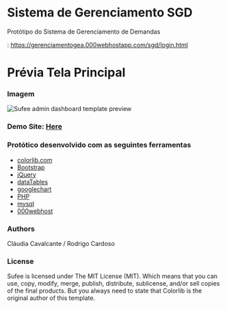 # Sistema de Gerenciamento SGD
Protótipo do Sistema de Gerenciamento de Demandas

: https://gerenciamentogea.000webhostapp.com/sgd/login.html

# Prévia Tela Principal

### Imagem

![Sufee admin dashboard template preview](https://gerenciamentogea.000webhostapp.com/sgd/tela_principal.PNG)



### Demo Site: [Here](https://gerenciamentogea.000webhostapp.com/sgd/login.html)


### Protótico desenvolvido com as seguintes ferramentas

- [colorlib.com](https://colorlib.com/wp/template)
- [Bootstrap](http://getbootstrap.com/)
- [jQuery](https://jquery.com/)
- [dataTables](https://datatables.net/)
- [googlechart](https://developers.google.com/chart)
- [PHP](https://www.php.net/manual/pt_BR/intro-whatis.php)
- [mysql](https://www.mysql.com/)
- [000webhost](https://www.000webhost.com/)



### Authors
Cláudia Cavalcante / Rodrigo Cardoso
### License

Sufee is licensed under The MIT License (MIT). Which means that you can use, copy, modify, merge, publish, distribute, sublicense, and/or sell copies of the final products. But you always need to state that Colorlib is the original author of this template.
